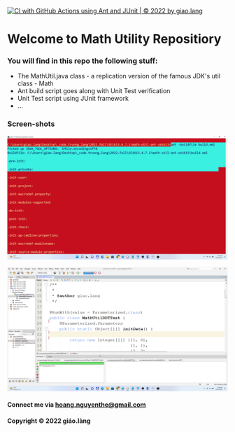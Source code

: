 [![CI with GitHub Actions using Ant and JUnit | © 2022 by giao.lang](https://github.com/doit-now/math-util-ant-se1613/actions/workflows/ci-with-ant.yml/badge.svg)](https://github.com/doit-now/math-util-ant-se1613/actions/workflows/ci-with-ant.yml)

# Welcome to Math Utility Repositiory

### You will find in this repo the following stuff:

* The MathUtil.java class - a replication version of the famous JDK's util class - Math
* Ant build script goes along with Unit Test verification
* Unit Test script using JUnit framework
* ...

### Screen-shots

![Build process with Ant](https://github.com/doit-now/math-util-ant-se1613/blob/main/screenshot/build-process-with-ant.png)

![DDT source code using JUnit](https://github.com/doit-now/math-util-ant-se1613/blob/main/screenshot/unit-test-with-ddt.png)

#### Connect me via hoang.nguyenthe@gmail.com

#### Copyright &#169; 2022 giáo.làng
